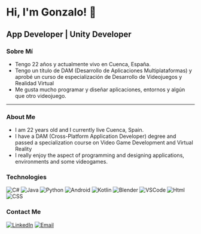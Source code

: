 <h1>Hi, I'm Gonzalo! 👋</h1>
<h2>App Developer | Unity Developer</h2>

### Sobre Mí
- Tengo 22 años y actualmente vivo en Cuenca, España.
- Tengo un título de DAM (Desarrollo de Aplicaciones Multiplataformas) y aprobé un curso de especialización de Desarrollo de Videojuegos y Realidad Virtual
- Me gusta mucho programar y diseñar aplicaciones, entornos y algún que otro videojuego.

-----------------------------------------------------------------------------------------------------------------------------------------------------------

### About Me
- I am 22 years old and I currently live Cuenca, Spain.
- I have a DAM (Cross-Platform Application Developer) degree and passed a specialization course on Video Game Development and Virtual Reality
- I really enjoy the aspect of programming and designing applications, environments and some videogames.

### Technologies
  ![C#](https://img.shields.io/badge/CSHARP-772BCC?style=for-the-badge)
  ![Java](https://img.shields.io/badge/JAVA-E87F3A?style=for-the-badge)
  ![Python](https://img.shields.io/badge/PYTHON-FFF403?style=for-the-badge)
  ![Android](https://img.shields.io/badge/ADNROID-63C702?style=for-the-badge)
  ![Kotlin](https://img.shields.io/badge/KOTLIN-AA93D9?style=for-the-badge)
  ![Blender](https://img.shields.io/badge/BLENDER-FFB963?style=for-the-badge)
  ![VSCode](https://img.shields.io/badge/VSCODE-4087F5?style=for-the-badge)
  ![Html](https://img.shields.io/badge/HTML-FF6F00?style=for-the-badge)
  ![CSS](https://img.shields.io/badge/CSS-B1EAFA?style=for-the-badge)

### Contact Me
<a href="https://www.linkedin.com/in/gonzalo-cardo-munoz-16b225388//"><img alt="LinkedIn" src="https://img.shields.io/badge/LinkedIn-Gonzalo%20Cardo-blue?style=flat-square&logo=linkedin"></a>
<a href="gonzalocardo01@gmail.com"><img alt="Email" src="https://img.shields.io/badge/Gmail-gonzalocardo01@gmail.com-blue?style=flat-square&logo=gmail"></a>  


<!--
**GonzaloCardo/GonzaloCardo** is a ✨ _special_ ✨ repository because its `README.md` (this file) appears on your GitHub profile.

Here are some ideas to get you started:

- 🔭 I’m currently working on ...
- 🌱 I’m currently learning ...
- 👯 I’m looking to collaborate on ...
- 🤔 I’m looking for help with ...
- 💬 Ask me about ...
- 📫 How to reach me: ...
- 😄 Pronouns: ...
- ⚡ Fun fact: ...
-->
